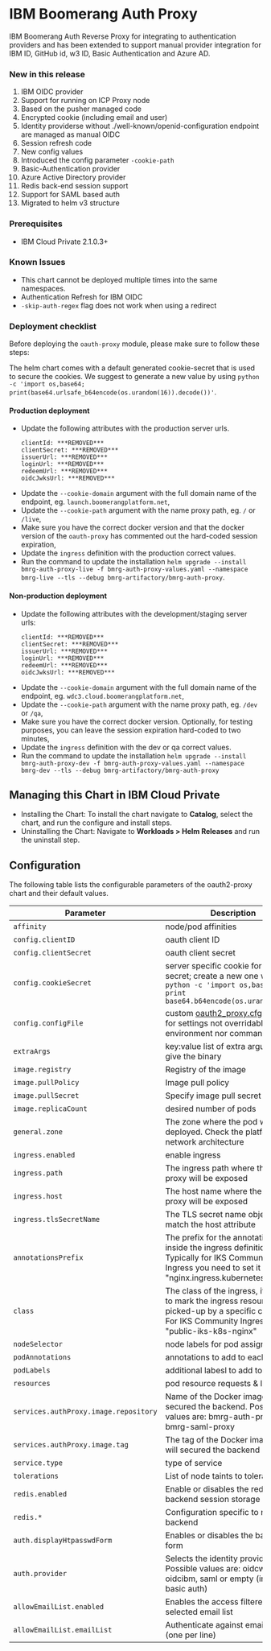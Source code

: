 # IBM Boomerang Auth Proxy

IBM Boomerang Auth Reverse Proxy for integrating to authentication providers and has been extended to support manual provider integration for IBM ID, GitHub id, w3 ID, Basic Authentication and Azure AD.

### New in this release

1. IBM OIDC provider
2. Support for running on ICP Proxy node
3. Based on the pusher managed code
4. Encrypted cookie (including email and user)
5. Identity providerse without ./well-known/openid-configuration endpoint are managed as manual OIDC
6. Session refresh code
7. New config values
8. Introduced the config parameter `-cookie-path`
9. Basic-Authentication provider
10. Azure Active Directory provider
11. Redis back-end session support
12. Support for SAML based auth
13. Migrated to helm v3 structure

### Prerequisites

- IBM Cloud Private 2.1.0.3+

### Known Issues
- This chart cannot be deployed multiple times into the same namespaces.
- Authentication Refresh for IBM OIDC
- `-skip-auth-regex` flag does not work when using a redirect

### Deployment checklist

Before deploying the `oauth-proxy` module, please make sure to follow these steps:

The helm chart comes with a default generated cookie-secret that is used to secure the cookies. 
We suggest to generate a new value by using `python -c 'import os,base64; print(base64.urlsafe_b64encode(os.urandom(16)).decode())'`.

#### Production deployment
  - Update the following attributes with the production server urls.
    ```
    clientId: ***REMOVED***
    clientSecret: ***REMOVED***
    issuerUrl: ***REMOVED***
    loginUrl: ***REMOVED***
    redeemUrl: ***REMOVED***
    oidcJwksUrl: ***REMOVED***
    ```
  - Update the `--cookie-domain` argument with the full domain name of the endpoint, eg. `launch.boomerangplatform.net`,
  - Update the `--cookie-path` argument with the name proxy path, eg. `/` or `/live`,
  - Make sure you have the correct docker version and that the docker version of the `oauth-proxy` has commented out the hard-coded session expiration,
  - Update the `ingress` definition with the production correct values.
  - Run the command to update the installation `helm upgrade --install bmrg-auth-proxy-live -f bmrg-auth-proxy-values.yaml --namespace bmrg-live --tls --debug bmrg-artifactory/bmrg-auth-proxy`.

#### Non-production deployment
  - Update the following attributes with the development/staging server urls:
    ```
    clientId: ***REMOVED***
    clientSecret: ***REMOVED***
    issuerUrl: ***REMOVED***
    loginUrl: ***REMOVED***
    redeemUrl: ***REMOVED***
    oidcJwksUrl: ***REMOVED***
    ```
  - Update the `--cookie-domain` argument with the full domain name of the endpoint, eg. `wdc3.cloud.boomerangplatform.net`,
  - Update the `--cookie-path` argument with the name proxy path, eg. `/dev` or `/qa`,
  - Make sure you have the correct docker version. Optionally, for testing purposes, you can leave the session expiration hard-coded to two minutes,
  - Update the `ingress` definition with the dev or qa correct values.
  - Run the command to update the installation `helm upgrade --install bmrg-auth-proxy-dev -f bmrg-auth-proxy-values.yaml --namespace bmrg-dev --tls --debug bmrg-artifactory/bmrg-auth-proxy`


## Managing this Chart in IBM Cloud Private

 - Installing the Chart: To install the chart navigate to **Catalog**, select the chart, and run the configure and install steps.
 - Uninstalling the Chart: Navigate to **Workloads > Helm Releases** and run the uninstall step.

## Configuration

The following table lists the configurable parameters of the oauth2-proxy chart and their default values.

|                  Parameter                   |             Description               |                         Default                          |
|----------------------------------------------|---------------------------------------|----------------------------------------------------------|
| `affinity` | node/pod affinities | None
| `config.clientID` | oauth client ID | `""`
| `config.clientSecret` | oauth client secret | `""`
| `config.cookieSecret` | server specific cookie for the secret; create a new one with `python -c 'import os,base64; print base64.b64encode(os.urandom(16))'` | `""`
| `config.configFile` | custom [oauth2_proxy.cfg](https://github.com/bitly/oauth2_proxy/blob/master/contrib/oauth2_proxy.cfg.example) contents for settings not overridable via environment nor command line | `""`
| `extraArgs` | key:value list of extra arguments to give the binary | `{}`
| `image.registry` | Registry of the image | `tools.boomerangplatform.net:8500/ise`
| `image.pullPolicy` | Image pull policy | `IfNotPresent`
| `image.pullSecret` | Specify image pull secret | `boomerang.registrykey`
| `image.replicaCount` | desired number of pods | `1`
| `general.zone` | The zone where the pod will be deployed. Check the platform's network architecture | `untrusted`
| `ingress.enabled` | enable ingress | `false`
| `ingress.path` | The ingress path where the auth-proxy will be exposed | `/oauth`
| `ingress.host` | The host name where the auth-proxy will be exposed | `cloud.boomerangplatform.net`
| `ingress.tlsSecretName` | The TLS secret name object, that match the host attribute | `bmrg-tls-cloud`
| `annotationsPrefix` | The prefix for the annotations inside the ingress definition. Typically for IKS Community Ingress you need to set it to "nginx.ingress.kubernetes.io" | `ingress.kubernetes.io`
| `class` | The class of the ingress, it is used to mark the ingress resources to be picked-up by a specific controller. For IKS Community Ingress set it to "public-iks-k8s-nginx" | `nginx`
| `nodeSelector` | node labels for pod assignment | `{}`
| `podAnnotations` | annotations to add to each pod | `{}`
| `podLabels` | additional labesl to add to each pod | `{}`
| `resources` | pod resource requests & limits | `{}`
| `services.authProxy.image.repository` | Name of the Docker image that will secured the backend. Possible values are: bmrg-auth-proxy or bmrg-saml-proxy  | `/bmrg-auth-proxy`
| `services.authProxy.image.tag` | The tag of the Docker image that will secured the backend  | `/bmrg-auth-proxy`
| `service.type` | type of service | `ClusterIP`
| `tolerations` | List of node taints to tolerate | `[]`
| `redis.enabled` | Enable or disables the redis backend session storage | `false`
| `redis.*` | Configuration specific to redis backend | `{}`
| `auth.displayHtpasswdForm` | Enables or disables the basic-auth form | `false`
| `auth.provider` | Selects the identity provider. Possible values are: oidcw3, oidcibm, saml or empty (in case of basic auth)  | `oidcw3`
| `allowEmailList.enabled` | Enables the access filtered by the selected email list | `false`
| `allowEmailList.emailList` | Authenticate against emails via file (one per line) | `[]`
